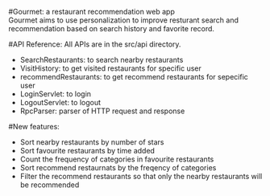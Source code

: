 #Gourmet: a restaurant recommendation web app
<br/>
Gourmet aims to use personalization to improve resturant search and recommendation based on search history and favorite record.

#API Reference: All APIs are in the src/api directory. 

<ul>
<li>SearchRestaurants: to search nearby restaurants</li>
<li>VisitHistory: to get visited restaurants for specific user</li>
<li>recommendRestaurants: to get recommend restaurants for sepecific user</li>
<li>LoginServlet: to login</li>
<li>LogoutServlet: to logout</li>
<li>RpcParser: parser of HTTP request and response</li>
</ul>

#New features:
<ul>
<li>Sort nearby restaurants by number of stars</li>
<li>Sort favourite restaurants by time added</li>
<li>Count the frequency of categories in favourite restaurants</li>
<li>Sort recommend restaurnats by the freqency of categories</li>
<li>Filter the recommend restaurants so that only the nearby restaurants will be recommended</li>
</ul>
